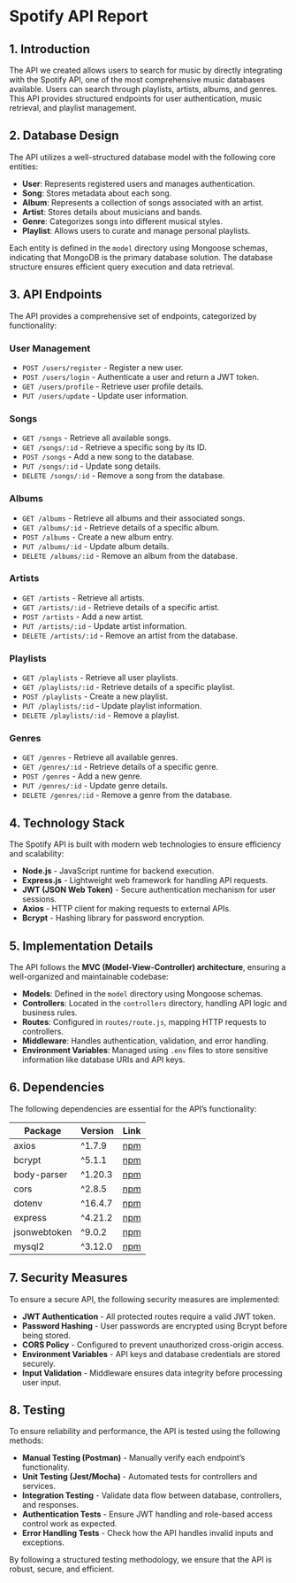 # Spotify API Report

## 1. Introduction

The API we created allows users to search for music by directly integrating with the Spotify API, one of the most comprehensive music databases available. Users can search through playlists, artists, albums, and genres. This API provides structured endpoints for user authentication, music retrieval, and playlist management.

## 2. Database Design

The API utilizes a well-structured database model with the following core entities:

- **User**: Represents registered users and manages authentication.
- **Song**: Stores metadata about each song.
- **Album**: Represents a collection of songs associated with an artist.
- **Artist**: Stores details about musicians and bands.
- **Genre**: Categorizes songs into different musical styles.
- **Playlist**: Allows users to curate and manage personal playlists.

Each entity is defined in the `model` directory using Mongoose schemas, indicating that MongoDB is the primary database solution. The database structure ensures efficient query execution and data retrieval.

## 3. API Endpoints

The API provides a comprehensive set of endpoints, categorized by functionality:

### **User Management**

- `POST /users/register` - Register a new user.
- `POST /users/login` - Authenticate a user and return a JWT token.
- `GET /users/profile` - Retrieve user profile details.
- `PUT /users/update` - Update user information.

### **Songs**

- `GET /songs` - Retrieve all available songs.
- `GET /songs/:id` - Retrieve a specific song by its ID.
- `POST /songs` - Add a new song to the database.
- `PUT /songs/:id` - Update song details.
- `DELETE /songs/:id` - Remove a song from the database.

### **Albums**

- `GET /albums` - Retrieve all albums and their associated songs.
- `GET /albums/:id` - Retrieve details of a specific album.
- `POST /albums` - Create a new album entry.
- `PUT /albums/:id` - Update album details.
- `DELETE /albums/:id` - Remove an album from the database.

### **Artists**

- `GET /artists` - Retrieve all artists.
- `GET /artists/:id` - Retrieve details of a specific artist.
- `POST /artists` - Add a new artist.
- `PUT /artists/:id` - Update artist information.
- `DELETE /artists/:id` - Remove an artist from the database.

### **Playlists**

- `GET /playlists` - Retrieve all user playlists.
- `GET /playlists/:id` - Retrieve details of a specific playlist.
- `POST /playlists` - Create a new playlist.
- `PUT /playlists/:id` - Update playlist information.
- `DELETE /playlists/:id` - Remove a playlist.

### **Genres**

- `GET /genres` - Retrieve all available genres.
- `GET /genres/:id` - Retrieve details of a specific genre.
- `POST /genres` - Add a new genre.
- `PUT /genres/:id` - Update genre details.
- `DELETE /genres/:id` - Remove a genre from the database.

## 4. Technology Stack

The Spotify API is built with modern web technologies to ensure efficiency and scalability:

- **Node.js** - JavaScript runtime for backend execution.
- **Express.js** - Lightweight web framework for handling API requests.
- **JWT (JSON Web Token)** - Secure authentication mechanism for user sessions.
- **Axios** - HTTP client for making requests to external APIs.
- **Bcrypt** - Hashing library for password encryption.

## 5. Implementation Details

The API follows the **MVC (Model-View-Controller) architecture**, ensuring a well-organized and maintainable codebase:

- **Models**: Defined in the `model` directory using Mongoose schemas.
- **Controllers**: Located in the `controllers` directory, handling API logic and business rules.
- **Routes**: Configured in `routes/route.js`, mapping HTTP requests to controllers.
- **Middleware**: Handles authentication, validation, and error handling.
- **Environment Variables**: Managed using `.env` files to store sensitive information like database URIs and API keys.

## 6. Dependencies

The following dependencies are essential for the API’s functionality:

| Package      | Version | Link                                              |
| ------------ | ------- | ------------------------------------------------- |
| axios        | ^1.7.9  | [npm](https://www.npmjs.com/package/axios)        |
| bcrypt       | ^5.1.1  | [npm](https://www.npmjs.com/package/bcrypt)       |
| body-parser  | ^1.20.3 | [npm](https://www.npmjs.com/package/body-parser)  |
| cors         | ^2.8.5  | [npm](https://www.npmjs.com/package/cors)         |
| dotenv       | ^16.4.7 | [npm](https://www.npmjs.com/package/dotenv)       |
| express      | ^4.21.2 | [npm](https://www.npmjs.com/package/express)      |
| jsonwebtoken | ^9.0.2  | [npm](https://www.npmjs.com/package/jsonwebtoken) |
| mysql2       | ^3.12.0 | [npm](https://www.npmjs.com/package/mysql2)       |

## 7. Security Measures

To ensure a secure API, the following security measures are implemented:

- **JWT Authentication** - All protected routes require a valid JWT token.
- **Password Hashing** - User passwords are encrypted using Bcrypt before being stored.
- **CORS Policy** - Configured to prevent unauthorized cross-origin access.
- **Environment Variables** - API keys and database credentials are stored securely.
- **Input Validation** - Middleware ensures data integrity before processing user input.

## 8. Testing

To ensure reliability and performance, the API is tested using the following methods:

- **Manual Testing (Postman)** - Manually verify each endpoint’s functionality.
- **Unit Testing (Jest/Mocha)** - Automated tests for controllers and services.
- **Integration Testing** - Validate data flow between database, controllers, and responses.
- **Authentication Tests** - Ensure JWT handling and role-based access control work as expected.
- **Error Handling Tests** - Check how the API handles invalid inputs and exceptions.

By following a structured testing methodology, we ensure that the API is robust, secure, and efficient.

